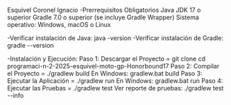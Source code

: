 Esquivel Coronel Ignacio
-Prerrequisitos Obligatorios
  Java JDK 17 o superior
  Gradle 7.0 o superior (se incluye Gradle Wrapper)
  Sistema operativo: Windows, macOS o Linux
  
-Verificar instalación de Java: java -version
-Verificar instalación de Gradle: gradle --version

-Instalación y Ejecución:
Paso 1: Descargar el Proyecto = 
git clone <url-del-repositorio>
cd programaci-n-2-2025-esquivel-moto-gp-Honorbound17
Paso 2: Compilar el Proyecto =
./gradlew build
En Windows: gradlew.bat build
Paso 3: Ejecutar la Aplicación =
./gradlew run
En Windows: gradlew.bat run
Paso 4: Ejecutar las Pruebas =
./gradlew test
Ver reporte de pruebas: ./gradlew test --info
